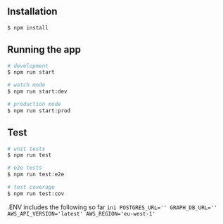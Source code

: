 

## Installation

```bash
$ npm install
```

## Running the app

```bash
# development
$ npm run start

# watch mode
$ npm run start:dev

# production mode
$ npm run start:prod
```

## Test

```bash
# unit tests
$ npm run test

# e2e tests
$ npm run test:e2e

# test coverage
$ npm run test:cov
```

.ENV includes the following so far
        ```ini
        POSTGRES_URL=''
        GRAPH_DB_URL=''
        AWS_API_VERSION='latest'
        AWS_REGION='eu-west-1'
        ```